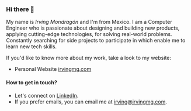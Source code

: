 ### Hi there 👋

My name is *Irving Mondragón* and I'm from Mexico. I am a Computer Engineer who
is passionate about designing and building new products, applying cutting-edge
technologies, for solving real-world problems.
Constantly searching for side projects to participate in which enable me to
learn new tech skills.

If you'd like to know more about my work, take a look to my website:

- Personal Website [irvingmg.com](https://irvingmg.com)

#### How to get in touch?

- Let's connect on [LinkedIn](https://www.linkedin.com/in/irvingmg).
- If you prefer emails, you can email me at [irving@irvingmg.com](mailto:irving@irvingmg.com).
